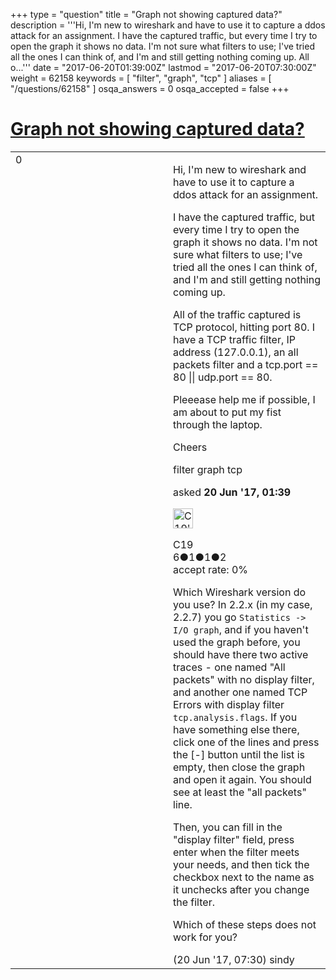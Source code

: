 +++
type = "question"
title = "Graph not showing captured data?"
description = '''Hi, I&#x27;m new to wireshark and have to use it to capture a ddos attack for an assignment.  I have the captured traffic, but every time I try to open the graph it shows no data. I&#x27;m not sure what filters to use; I&#x27;ve tried all the ones I can think of, and I&#x27;m and still getting nothing coming up.  All o...'''
date = "2017-06-20T01:39:00Z"
lastmod = "2017-06-20T07:30:00Z"
weight = 62158
keywords = [ "filter", "graph", "tcp" ]
aliases = [ "/questions/62158" ]
osqa_answers = 0
osqa_accepted = false
+++

<div class="headNormal">

# [Graph not showing captured data?](/questions/62158/graph-not-showing-captured-data)

</div>

<div id="main-body">

<div id="askform">

<table id="question-table" style="width:100%;"><colgroup><col style="width: 50%" /><col style="width: 50%" /></colgroup><tbody><tr class="odd"><td style="width: 30px; vertical-align: top"><div class="vote-buttons"><span id="post-62158-upvote" class="ajax-command post-vote up" rel="nofollow" title="I like this post (click again to cancel)"> </span><div id="post-62158-score" class="post-score" title="current number of votes">0</div><span id="post-62158-downvote" class="ajax-command post-vote down" rel="nofollow" title="I dont like this post (click again to cancel)"> </span> <span id="favorite-mark" class="ajax-command favorite-mark" rel="nofollow" title="mark/unmark this question as favorite (click again to cancel)"> </span><div id="favorite-count" class="favorite-count"></div></div></td><td><div id="item-right"><div class="question-body"><p>Hi, I'm new to wireshark and have to use it to capture a ddos attack for an assignment.</p><p>I have the captured traffic, but every time I try to open the graph it shows no data. I'm not sure what filters to use; I've tried all the ones I can think of, and I'm and still getting nothing coming up.</p><p>All of the traffic captured is TCP protocol, hitting port 80. I have a TCP traffic filter, IP address (127.0.0.1), an all packets filter and a tcp.port == 80 || udp.port == 80.</p><p>Pleeease help me if possible, I am about to put my fist through the laptop.</p><p>Cheers</p></div><div id="question-tags" class="tags-container tags"><span class="post-tag tag-link-filter" rel="tag" title="see questions tagged &#39;filter&#39;">filter</span> <span class="post-tag tag-link-graph" rel="tag" title="see questions tagged &#39;graph&#39;">graph</span> <span class="post-tag tag-link-tcp" rel="tag" title="see questions tagged &#39;tcp&#39;">tcp</span></div><div id="question-controls" class="post-controls"></div><div class="post-update-info-container"><div class="post-update-info post-update-info-user"><p>asked <strong>20 Jun '17, 01:39</strong></p><img src="https://secure.gravatar.com/avatar/ba7e11362370df03395f0e47bef76854?s=32&amp;d=identicon&amp;r=g" class="gravatar" width="32" height="32" alt="C19&#39;s gravatar image" /><p><span>C19</span><br />
<span class="score" title="6 reputation points">6</span><span title="1 badges"><span class="badge1">●</span><span class="badgecount">1</span></span><span title="1 badges"><span class="silver">●</span><span class="badgecount">1</span></span><span title="2 badges"><span class="bronze">●</span><span class="badgecount">2</span></span><br />
<span class="accept_rate" title="Rate of the user&#39;s accepted answers">accept rate:</span> <span title="C19 has no accepted answers">0%</span></p></div></div><div id="comments-container-62158" class="comments-container"><span id="62171"></span><div id="comment-62171" class="comment"><div id="post-62171-score" class="comment-score"></div><div class="comment-text"><p>Which Wireshark version do you use? In 2.2.x (in my case, 2.2.7) you go <code>Statistics -&gt; I/O graph</code>, and if you haven't used the graph before, you should have there two active traces - one named "All packets" with no display filter, and another one named TCP Errors with display filter <code>tcp.analysis.flags</code>. If you have something else there, click one of the lines and press the [-] button until the list is empty, then close the graph and open it again. You should see at least the "all packets" line.</p><p>Then, you can fill in the "display filter" field, press enter when the filter meets your needs, and then tick the checkbox next to the name as it unchecks after you change the filter.</p><p>Which of these steps does not work for you?</p></div><div id="comment-62171-info" class="comment-info"><span class="comment-age">(20 Jun '17, 07:30)</span> <span class="comment-user userinfo">sindy</span></div></div></div><div id="comment-tools-62158" class="comment-tools"></div><div class="clear"></div><div id="comment-62158-form-container" class="comment-form-container"></div><div class="clear"></div></div></td></tr></tbody></table>

</div>

</div>

